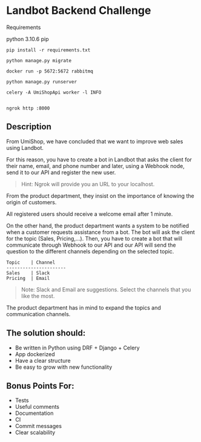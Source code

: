 
# Landbot Backend Challenge

Requirements

python 3.10.6
pip
```
pip install -r requirements.txt

python manage.py migrate

docker run -p 5672:5672 rabbitmq

python manage.py runserver

celery -A UmiShopApi worker -l INFO


ngrok http :8000
```

## Description

From UmiShop, we have concluded that we want to improve web sales using Landbot.

For this reason, you have to create a bot in Landbot that asks the client for their name, email, and phone number and later, using a Webhook node, send it to our API and register the new user.

> Hint: Ngrok will provide you an URL to your localhost.

From the product department, they insist on the importance of knowing the origin of customers.

All registered users should receive a welcome email after 1 minute.

On the other hand, the product department wants a system to be notified when a customer requests assistance from a bot. The bot will ask the client for the topic (Sales, Pricing,...). Then, you have to create a bot that will communicate through Webhook to our API and our API will send the question to the different channels depending on the selected topic.

``` 
Topic    | Channel   
----------------------
Sales    | Slack
Pricing  | Email
```

> Note: Slack and Email are suggestions. Select the channels that you like the most.

The product department has in mind to expand the topics and communication channels.

## The solution should:
- Be written in Python using DRF + Django + Celery
- App dockerized
- Have a clear structure
- Be easy to grow with new functionality

## Bonus Points For:
- Tests
- Useful comments
- Documentation
- CI
- Commit messages
- Clear scalability